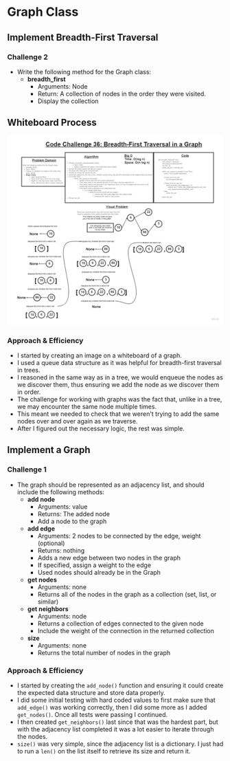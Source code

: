 # Graph Class

## Implement Breadth-First Traversal

### Challenge 2

+ Write the following method for the Graph class:
  + **breadth_first**
    + Arguments: Node
    + Return: A collection of nodes in the order they were visited.
    + Display the collection

## Whiteboard Process

![Whiteboard](breadth_first.jpg)

### Approach & Efficiency

+ I started by creating an image on a whiteboard of a graph.
+ I used a queue data structure as it was helpful for breadth-first traversal in trees.
+ I reasoned in the same way as in a tree, we would enqueue the nodes as we discover them, thus ensuring we add the node as we discover them in order.
+ The challenge for working with graphs was the fact that, unlike in a tree, we may encounter the same node multiple times.
+ This meant we needed to check that we weren't trying to add the same nodes over and over again as we traverse.
+ After I figured out the necessary logic, the rest was simple.

## Implement a Graph

### Challenge 1

+ The graph should be represented as an adjacency list, and should include the following methods:
  + **add node**
    + Arguments: value
    + Returns: The added node
    + Add a node to the graph
  + **add edge**
    + Arguments: 2 nodes to be connected by the edge, weight (optional)
    + Returns: nothing
    + Adds a new edge between two nodes in the graph
    + If specified, assign a weight to the edge
    + Used nodes should already be in the Graph
  + **get nodes**
    + Arguments: none
    + Returns all of the nodes in the graph as a collection (set, list, or similar)
  + **get neighbors**
    + Arguments: node
    + Returns a collection of edges connected to the given node
    + Include the weight of the connection in the returned collection
  + **size**
    + Arguments: none
    + Returns the total number of nodes in the graph

### Approach & Efficiency

+ I started by creating the `add_node()` function and ensuring it could create the expected data structure and store data properly.
+ I did some initial testing with hard coded values to first make sure that `add_edge()` was working correctly, then I did some more as I added `get_nodes()`. Once all tests were passing I continued.
+ I then created `get_neighbors()` last since that was the hardest part, but with the adjacency list completed it was a lot easier to iterate through the nodes.
+ `size()` was very simple, since the adjacency list is a dictionary. I just had to run a `len()` on the list itself to retrieve its size and return it.
